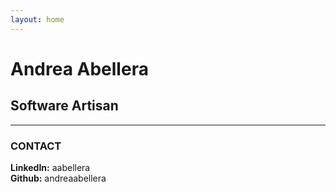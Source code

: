 ```yaml
---
layout: home
---
```


# Andrea Abellera
## Software Artisan
---

### CONTACT
**LinkedIn:** aabellera  
**Github:** andreaabellera

